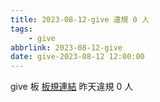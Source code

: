 ```yaml
---
title: 2023-08-12-give 違規 0 人
tags:
    - give
abbrlink: 2023-08-12-give
date: give-2023-08-12 12:00:00
---
```

give 板 [板規連結](https://www.ptt.cc/bbs/give/M.1612495900.A.C32.html)
昨天違規 0 人
